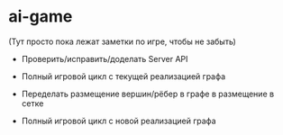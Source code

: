 # ai-game

(Тут просто пока лежат заметки по игре, чтобы не забыть)

- Проверить/исправить/доделать Server API

- Полный игровой цикл с текущей реализацией графа

- Переделать размещение вершин/рёбер в графе в размещение в сетке

- Полный игровой цикл с новой реализацией графа